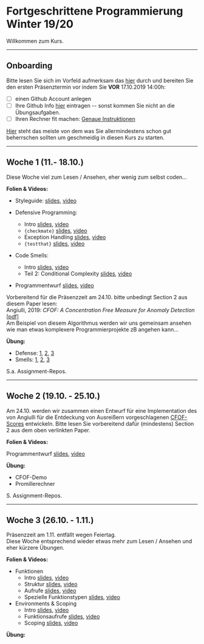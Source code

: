 # Fortgeschrittene Programmierung Winter 19/20

Willkommen zum Kurs. 

-------------------

## Onboarding

Bitte lesen Sie sich im Vorfeld 
aufmerksam das [hier](slides/intro-orga.html) durch und bereiten Sie den ersten Präsenztermin vor indem Sie **VOR** 17.10.2019 14:00h:

- [ ] einen Github Account anlegen
- [ ] Ihre Github Info [hier](https://forms.gle/yDZEg239hjeyEdzt7) eintragen -- sonst kommen Sie nicht an die Übungsaufgaben.
- [ ] Ihren Rechner fit machen: [Genaue Instruktionen](ex/ex-setup.html)

[Hier](slides/intro-basics.html) steht das meiste von dem was Sie allermindestens schon gut beherrschen sollten um geschmeidig in diesen Kurs zu starten. 

-------------------

##  Woche 1 (11.- 18.10.)

Diese Woche viel zum Lesen / Ansehen, eher wenig zum selbst coden...

**Folien & Videos:**

- Styleguide: [slides](slides/codingstyle-styleguide.html), [video]()

- Defensive Programming:
    - Intro [slides](slides/codingstyle-defensive.html), [video]()
    - `{checkmate}` [slides](slides/codingstyle-defensive-checkmate.html), [video]()
    - Exception Handling [slides](slides/codingstyle-defensive-exceptions.html), [video]()
    - `{testthat}` [slides](slides/codingstyle-defensive-testthat.html), [video]()
- Code Smells: 
    - Intro [slides](slides/codingstyle-smells.html), [video]()
    - Teil 2: Conditional Complexity [slides](slides/codingstyle-smells-conditional-complexity.html), [video]()
- Programmentwurf [slides](slides/codingstyle-topdown.html), [video]()

Vorbereitend für die Präsenzzeit am 24.10. bitte unbedingt Section 2 aus diesem Paper lesen:  
Angiulli, 2019: *CFOF: A Concentration Free Measure for Anomaly Detection* [[pdf]](https://arxiv.org/pdf/1901.04992v1.pdf)  
Am Beispiel von diesem Algorithmus werden wir uns gemeinsam ansehen wie man etwas komplexere Programmierprojekte zB angehen kann...

**Übung:**

- Defense: [1](ex/ex-defensive-lag.html), [2](ex/ex-defensive-count.html), [3](ex/ex-defensive-colmeans.html)
- Smells: [1](ex/ex-conditional-complex-swipe.html), 
[2](ex/ex-refactor-dry.html), [3](ex/ex-sanierung.html)


S.a. Assignment-Repos.

-------------------

##  Woche 2 (19.10. - 25.10.)

Am 24.10. werden wir zusammen einen Entwurf für eine Implementation des
von Angiulli für die Entdeckung von Ausreißern vorgeschlagenen [CFOF-Scores](https://arxiv.org/pdf/1901.04992v1.pdf) entwickeln. Bitte lesen Sie vorbereitend dafür (mindestens) Section 2 aus dem oben verlinkten Paper.

**Folien & Videos:**

Programmentwurf [slides](slides/codingstyle-topdown.html), [video]()

**Übung:**

- CFOF-Demo
- Promillerechner

S. Assignment-Repos.

-------------------

##  Woche 3 (26.10. - 1.11.)

Präsenzzeit am 1.11. entfällt wegen Feiertag.  
Diese Woche entsprechend wieder etwas mehr zum Lesen / Ansehen und eher kürzere Übungen.  

**Folien & Videos:**

- Funktionen
  - Intro [slides](slides/functions-intro.html), [video]()
  - Struktur [slides](slides/functions-structure.html), [video]()
  - Aufrufe [slides](slides/functions-functioncalls.html), [video]()
  - Spezielle Funktionstypen [slides](slides/functions-speciaalfunctions.html), [video]()
- Environments & Scoping
  - Intro [slides](slides/environments-intro.html), [video]()
  - Funktionsaufrufe [slides](slides/environments-functioncalls.html), [video]()
  - Scoping [slides](slides/environments-scoping.html), [video]()
  


**Übung:**
